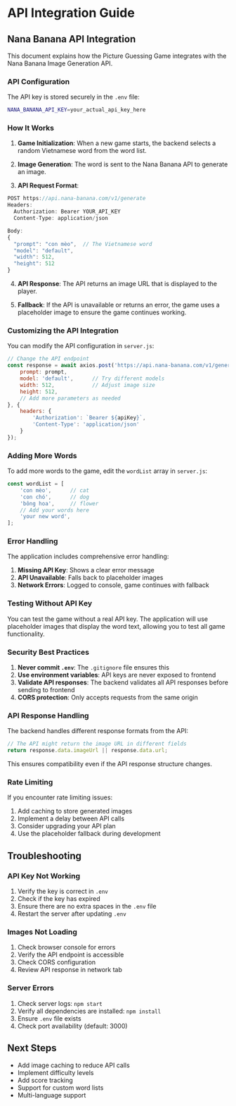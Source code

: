 # API Integration Guide

## Nana Banana API Integration

This document explains how the Picture Guessing Game integrates with the Nana Banana Image Generation API.

### API Configuration

The API key is stored securely in the `.env` file:

```bash
NANA_BANANA_API_KEY=your_actual_api_key_here
```

### How It Works

1. **Game Initialization**: When a new game starts, the backend selects a random Vietnamese word from the word list.

2. **Image Generation**: The word is sent to the Nana Banana API to generate an image.

3. **API Request Format**:
```javascript
POST https://api.nana-banana.com/v1/generate
Headers:
  Authorization: Bearer YOUR_API_KEY
  Content-Type: application/json

Body:
{
  "prompt": "con mèo",  // The Vietnamese word
  "model": "default",
  "width": 512,
  "height": 512
}
```

4. **API Response**: The API returns an image URL that is displayed to the player.

5. **Fallback**: If the API is unavailable or returns an error, the game uses a placeholder image to ensure the game continues working.

### Customizing the API Integration

You can modify the API configuration in `server.js`:

```javascript
// Change the API endpoint
const response = await axios.post('https://api.nana-banana.com/v1/generate', {
    prompt: prompt,
    model: 'default',      // Try different models
    width: 512,            // Adjust image size
    height: 512,
    // Add more parameters as needed
}, {
    headers: {
        'Authorization': `Bearer ${apiKey}`,
        'Content-Type': 'application/json'
    }
});
```

### Adding More Words

To add more words to the game, edit the `wordList` array in `server.js`:

```javascript
const wordList = [
    'con mèo',      // cat
    'con chó',      // dog
    'bông hoa',     // flower
    // Add your words here
    'your new word',
];
```

### Error Handling

The application includes comprehensive error handling:

1. **Missing API Key**: Shows a clear error message
2. **API Unavailable**: Falls back to placeholder images
3. **Network Errors**: Logged to console, game continues with fallback

### Testing Without API Key

You can test the game without a real API key. The application will use placeholder images that display the word text, allowing you to test all game functionality.

### Security Best Practices

1. **Never commit `.env`**: The `.gitignore` file ensures this
2. **Use environment variables**: API keys are never exposed to frontend
3. **Validate API responses**: The backend validates all API responses before sending to frontend
4. **CORS protection**: Only accepts requests from the same origin

### API Response Handling

The backend handles different response formats from the API:

```javascript
// The API might return the image URL in different fields
return response.data.imageUrl || response.data.url;
```

This ensures compatibility even if the API response structure changes.

### Rate Limiting

If you encounter rate limiting issues:

1. Add caching to store generated images
2. Implement a delay between API calls
3. Consider upgrading your API plan
4. Use the placeholder fallback during development

## Troubleshooting

### API Key Not Working

1. Verify the key is correct in `.env`
2. Check if the key has expired
3. Ensure there are no extra spaces in the `.env` file
4. Restart the server after updating `.env`

### Images Not Loading

1. Check browser console for errors
2. Verify the API endpoint is accessible
3. Check CORS configuration
4. Review API response in network tab

### Server Errors

1. Check server logs: `npm start`
2. Verify all dependencies are installed: `npm install`
3. Ensure `.env` file exists
4. Check port availability (default: 3000)

## Next Steps

- Add image caching to reduce API calls
- Implement difficulty levels
- Add score tracking
- Support for custom word lists
- Multi-language support

